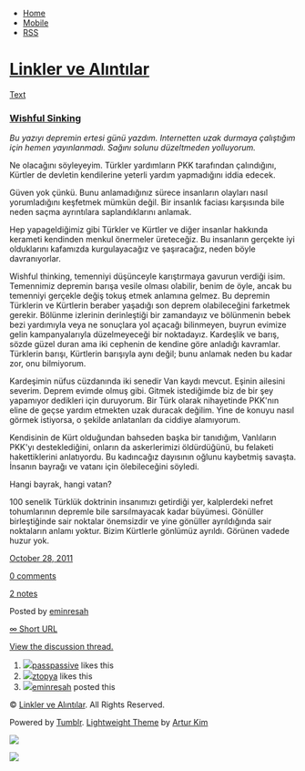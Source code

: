 -   [Home](/)
-   [Mobile](/mobile)
-   [RSS](http://eminresah.tumblr.com/rss)

[Linkler ve Alıntılar](/)
=========================

[Text](http://eminresah.tumblr.com/post/12031476712/wishful-sinking)

### [Wishful Sinking](http://eminresah.tumblr.com/post/12031476712/wishful-sinking)

*Bu yazıyı depremin ertesi günü yazdım. Internetten uzak durmaya
çalıştığım için hemen yayınlanmadı. Sağını solunu düzeltmeden
yolluyorum.*

Ne olacağını söyleyeyim. Türkler yardımların PKK tarafından çalındığını,
Kürtler de devletin kendilerine yeterli yardım yapmadığını iddia edecek.

Güven yok çünkü. Bunu anlamadığınız sürece insanların olayları nasıl
yorumladığını keşfetmek mümkün değil. Bir insanlık faciası karşısında
bile neden saçma ayrıntılara saplandıklarını anlamak.

Hep yapageldiğimiz gibi Türkler ve Kürtler ve diğer insanlar hakkında
kerameti kendinden menkul önermeler üreteceğiz. Bu insanların gerçekte
iyi olduklarını kafamızda kurgulayacağız ve şaşıracağız, neden böyle
davranıyorlar.

Wishful thinking, temenniyi düşünceyle karıştırmaya gavurun verdiği
isim. Temennimiz depremin barışa vesile olması olabilir, benim de öyle,
ancak bu temenniyi gerçekle değiş tokuş etmek anlamına gelmez. Bu
depremin Türklerin ve Kürtlerin beraber yaşadığı son deprem
olabileceğini farketmek gerekir. Bölünme izlerinin derinleştiği bir
zamandayız ve bölünmenin bebek bezi yardımıyla veya ne sonuçlara yol
açacağı bilinmeyen, buyrun evimize gelin kampanyalarıyla düzelmeyeceği
bir noktadayız. Kardeşlik ve barış, sözde güzel duran ama iki cephenin
de kendine göre anladığı kavramlar. Türklerin barışı, Kürtlerin
barışıyla aynı değil; bunu anlamak neden bu kadar zor, onu bilmiyorum.

Kardeşimin nüfus cüzdanında iki senedir Van kaydı mevcut. Eşinin
ailesini severim. Deprem evimde olmuş gibi. Gitmek istediğimde biz de
bir şey yapamıyor dedikleri için duruyorum. Bir Türk olarak nihayetinde
PKK'nın eline de geçse yardım etmekten uzak duracak değilim. Yine de
konuyu nasıl görmek istiyorsa, o şekilde anlatanları da ciddiye
alamıyorum.

Kendisinin de Kürt olduğundan bahseden başka bir tanıdığım, Vanlıların
PKK'yı desteklediğini, onların da askerlerimizi öldürdüğünü, bu felaketi
hakettiklerini anlatıyordu. Bu kadıncağız dayısının oğlunu kaybetmiş
savaşta. İnsanın bayrağı ve vatanı için ölebileceğini söyledi.

Hangi bayrak, hangi vatan?

100 senelik Türklük doktrinin insanımızı getirdiği yer, kalplerdeki
nefret tohumlarının depremle bile sarsılmayacak kadar büyümesi. Gönüller
birleştiğinde sair noktalar önemsizdir ve yine gönüller ayrıldığında
sair noktaların anlamı yoktur. Bizim Kürtlerle gönlümüz ayrıldı. Görünen
vadede huzur yok.

[October 28,
2011](http://eminresah.tumblr.com/post/12031476712/wishful-sinking)

[0
comments](http://eminresah.tumblr.com/post/12031476712/wishful-sinking#disqus_thread)

[2
notes](http://eminresah.tumblr.com/post/12031476712/wishful-sinking#notes)

Posted by [eminresah](http://eminresah.tumblr.com/)

[∞ Short URL](http://tmblr.co/ZWS1OyBD8SFe)

[View the discussion thread.](http://erblog.disqus.com/?url=ref)

1.  [![](http://33.media.tumblr.com/avatar_063d45a540dc_16.png)](http://passpassive.tumblr.com/ "ha bi' de! ")[passpassive](http://passpassive.tumblr.com/ "ha bi' de!")
    likes this
2.  [![](http://38.media.tumblr.com/avatar_17d7756f7f8f_16.png)](http://ztopya.tumblr.com/ "aglea ")[ztopya](http://ztopya.tumblr.com/ "aglea")
    likes this
3.  [![](http://38.media.tumblr.com/avatar_06c8562d8d9e_16.png)](http://eminresah.tumblr.com/ "Linkler ve Alıntılar")[eminresah](http://eminresah.tumblr.com/ "Linkler ve Alıntılar")
    posted this

© [Linkler ve Alıntılar](/). All Rights Reserved.

Powered by [Tumblr](http://tumblr.com). [Lightweight
Theme](http://www.tumblr.com/theme/10820) by [Artur
Kim](http://arturkim.com)

![](https://px.srvcs.tumblr.com/impixu?T=1434918746&J=eyJ0eXBlIjoidXJsIiwidXJsIjoiaHR0cDpcL1wvZW1pbnJlc2FoLnR1bWJsci5jb21cL3Bvc3RcLzEyMDMxNDc2NzEyXC93aXNoZnVsLXNpbmtpbmciLCJyZXF0eXBlIjowLCJyb3V0ZSI6IlwvcG9zdFwvOmlkXC86c3VtbWFyeSIsIm5vc2NyaXB0IjoxfQ==&U=KOMFCMFBJM&K=5d7be6b4de0c61489fdfc951a48568f662b02c79119a582c1552a90f13b5ac66&R=)

![](https://px.srvcs.tumblr.com/impixu?T=1434918746&J=eyJ0eXBlIjoicG9zdCIsInVybCI6Imh0dHA6XC9cL2VtaW5yZXNhaC50dW1ibHIuY29tXC9wb3N0XC8xMjAzMTQ3NjcxMlwvd2lzaGZ1bC1zaW5raW5nIiwicmVxdHlwZSI6MCwicm91dGUiOiJcL3Bvc3RcLzppZFwvOnN1bW1hcnkiLCJwb3N0cyI6W3sicG9zdGlkIjoiMTIwMzE0NzY3MTIiLCJibG9naWQiOiIzNjQ4MDI4Iiwic291cmNlIjozM31dLCJub3NjcmlwdCI6MX0=&U=NKCFDAGLCD&K=4d95e97b6ca4bcab98585eec27fd99810f282c265dd23e0b6bef270707974d16&R=)

